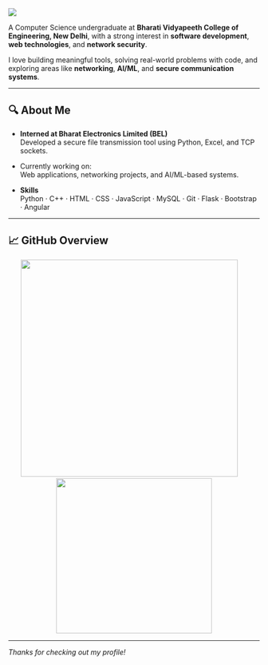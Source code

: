 <img src="https://capsule-render.vercel.app/api?type=waving&color=0E74E1&height=200&section=header&text=Rohit%20Bhagat&fontSize=40&fontAlignY=35&desc=CS%20Undergrad%20|%20Software%20Engineer&descAlignY=55&animation=twinkling" />

A Computer Science undergraduate at **Bharati Vidyapeeth College of Engineering, New Delhi**, with a strong interest in **software development**, **web technologies**, and **network security**.

I love building meaningful tools, solving real-world problems with code, and exploring areas like **networking**, **AI/ML**, and **secure communication systems**.

---

## 🔍 About Me

- **Interned at Bharat Electronics Limited (BEL)**  
  Developed a secure file transmission tool using Python, Excel, and TCP sockets.

- Currently working on:  
  Web applications, networking projects, and AI/ML-based systems.

- **Skills**  
  Python · C++ · HTML · CSS · JavaScript · MySQL · Git · Flask · Bootstrap · Angular

---

## 📈 GitHub Overview

<div align="center">
  <img src="https://github-readme-streak-stats.herokuapp.com?user=irohit02&theme=tokyonight&hide_border=true&date_format=M%20j%5B%2C%20Y%5D" width="435" />
  &nbsp;&nbsp&nbsp;&nbsp;
  <img src="https://github-readme-stats.vercel.app/api/top-langs/?username=irohit02&layout=compact&theme=tokyonight&hide_border=true" width="311.5" />
</div>

---

*Thanks for checking out my profile!*
